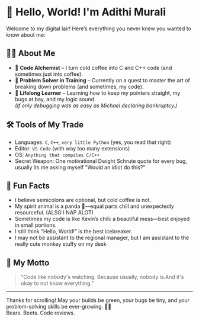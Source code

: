 # 👋 Hello, World! I'm Adithi Murali

Welcome to my digital lair! Here’s everything you never knew you wanted to know about me:

## 🧑‍💻 About Me

- 🌟 **Code Alchemist** – I turn cold coffee into C and C++ code (and sometimes just into coffee).
- 🧩 **Problem Solver in Training** – Currently on a quest to master the art of breaking down problems (and sometimes, my code).
- 🌱 **Lifelong Learner** – Learning how to keep my pointers straight, my bugs at bay, and my logic sound.  
  *(If only debugging was as easy as Michael declaring bankruptcy.)*

## 🛠️ Tools of My Trade

- Languages: `C`, `C++`, `very little Python` (yes, you read that right)
- Editor: `VS Code` (with way too many extensions)
- OS: `Anything that compiles C/C++`
- Secret Weapon: One motivational Dwight Schrute quote for every bug, usually its me asking myself "Would an idiot do this?"

## 🦄 Fun Facts

- I believe semicolons are optional, but cold coffee is not.
- My spirit animal is a panda 🐼—equal parts chill and unexpectedly resourceful. (ALSO I NAP ALOT)
- Sometimes my code is like Kevin’s chili: a beautiful mess—best enjoyed in small portions.
- I still think “Hello, World!” is the best icebreaker.
- I may not be assistant to the regional manager, but I am assistant to the really cute monkey stuffy on my desk

## 🚀 My Motto

> "Code like nobody's watching. Because usually, nobody is.And it's okay to not know everything."

---

Thanks for scrolling! May your builds be green, your bugs be tiny, and your problem-solving skills be ever-growing. 🐞🧠  
Bears. Beets. Code reviews.
